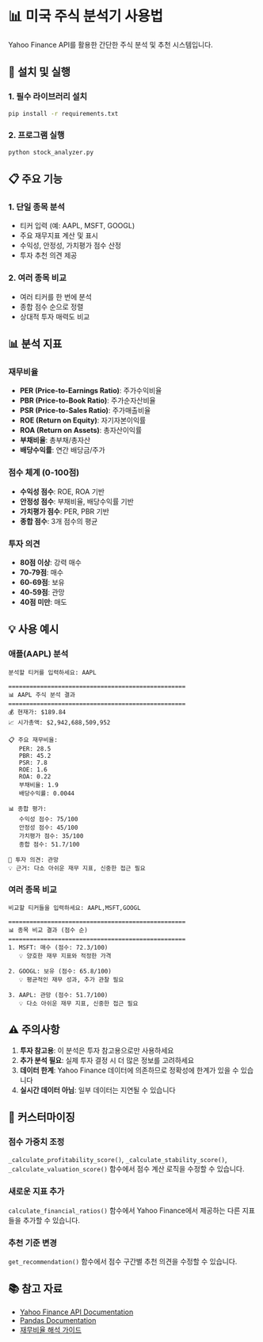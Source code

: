 # 📊 미국 주식 분석기 사용법

Yahoo Finance API를 활용한 간단한 주식 분석 및 추천 시스템입니다.

## 🚀 설치 및 실행

### 1. 필수 라이브러리 설치
```bash
pip install -r requirements.txt
```

### 2. 프로그램 실행
```bash
python stock_analyzer.py
```

## 📋 주요 기능

### 1. 단일 종목 분석
- 티커 입력 (예: AAPL, MSFT, GOOGL)
- 주요 재무지표 계산 및 표시
- 수익성, 안정성, 가치평가 점수 산정
- 투자 추천 의견 제공

### 2. 여러 종목 비교
- 여러 티커를 한 번에 분석
- 종합 점수 순으로 정렬
- 상대적 투자 매력도 비교

## 📊 분석 지표

### 재무비율
- **PER (Price-to-Earnings Ratio)**: 주가수익비율
- **PBR (Price-to-Book Ratio)**: 주가순자산비율  
- **PSR (Price-to-Sales Ratio)**: 주가매출비율
- **ROE (Return on Equity)**: 자기자본이익률
- **ROA (Return on Assets)**: 총자산이익률
- **부채비율**: 총부채/총자산
- **배당수익률**: 연간 배당금/주가

### 점수 체계 (0-100점)
- **수익성 점수**: ROE, ROA 기반
- **안정성 점수**: 부채비율, 배당수익률 기반
- **가치평가 점수**: PER, PBR 기반
- **종합 점수**: 3개 점수의 평균

### 투자 의견
- **80점 이상**: 강력 매수
- **70-79점**: 매수
- **60-69점**: 보유
- **40-59점**: 관망
- **40점 미만**: 매도

## 💡 사용 예시

### 애플(AAPL) 분석
```
분석할 티커를 입력하세요: AAPL

==================================================
📊 AAPL 주식 분석 결과
==================================================
💰 현재가: $189.84
📈 시가총액: $2,942,688,509,952

📋 주요 재무비율:
   PER: 28.5
   PBR: 45.2
   PSR: 7.8
   ROE: 1.6
   ROA: 0.22
   부채비율: 1.9
   배당수익률: 0.0044

📊 종합 평가:
   수익성 점수: 75/100
   안정성 점수: 45/100
   가치평가 점수: 35/100
   종합 점수: 51.7/100

🎯 투자 의견: 관망
💡 근거: 다소 아쉬운 재무 지표, 신중한 접근 필요
```

### 여러 종목 비교
```
비교할 티커들을 입력하세요: AAPL,MSFT,GOOGL

==================================================
📊 종목 비교 결과 (점수 순)
==================================================
1. MSFT: 매수 (점수: 72.3/100)
   💡 양호한 재무 지표와 적정한 가격

2. GOOGL: 보유 (점수: 65.8/100)
   💡 평균적인 재무 성과, 추가 관찰 필요

3. AAPL: 관망 (점수: 51.7/100)
   💡 다소 아쉬운 재무 지표, 신중한 접근 필요
```

## ⚠️ 주의사항

1. **투자 참고용**: 이 분석은 투자 참고용으로만 사용하세요
2. **추가 분석 필요**: 실제 투자 결정 시 더 많은 정보를 고려하세요
3. **데이터 한계**: Yahoo Finance 데이터에 의존하므로 정확성에 한계가 있을 수 있습니다
4. **실시간 데이터 아님**: 일부 데이터는 지연될 수 있습니다

## 🔧 커스터마이징

### 점수 가중치 조정
`_calculate_profitability_score()`, `_calculate_stability_score()`, `_calculate_valuation_score()` 함수에서 점수 계산 로직을 수정할 수 있습니다.

### 새로운 지표 추가
`calculate_financial_ratios()` 함수에서 Yahoo Finance에서 제공하는 다른 지표들을 추가할 수 있습니다.

### 추천 기준 변경
`get_recommendation()` 함수에서 점수 구간별 추천 의견을 수정할 수 있습니다.

## 📚 참고 자료

- [Yahoo Finance API Documentation](https://pypi.org/project/yfinance/)
- [Pandas Documentation](https://pandas.pydata.org/docs/)
- [재무비율 해석 가이드](https://ko.wikipedia.org/wiki/재무비율) 